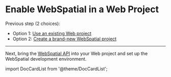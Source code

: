 # Enable WebSpatial in a Web Project

Previous step (2 choices):

- Option 1: [Use an existing Web project](/docs/development-guide/web-projects-that-support-webspatial/)
- Option 2: [Create a brand-new WebSpatial project](/docs/development-guide/web-projects-that-support-webspatial/creating-new-web-projects)

---

Next, bring the [WebSpatial API](/docs/core-concepts/unique-concepts-in-webspatial#webspatial-api) into your Web project and set up the WebSpatial development environment.

import DocCardList from '@theme/DocCardList';

<DocCardList />
